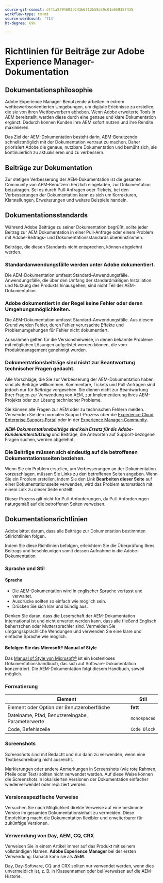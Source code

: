 ```yaml
---
source-git-commit: df41a8794683e241b6f12b58d39c01e069187435
workflow-type: tm+mt
source-wordcount: '714'
ht-degree: 69%

---
```

# Richtlinien für Beiträge zur Adobe Experience Manager-Dokumentation

## Dokumentationsphilosophie

Adobe Experience Manager-Benutzende arbeiten in extrem wettbewerbsorientierten Umgebungen, um digitale Erlebnisse zu erstellen, die sie von ihren Wettbewerbern abheben. Wenn Adobe erweiterte Tools in AEM bereitstellt, werden diese durch eine genaue und klare Dokumentation ergänzt. Dadurch können Kunden ihre AEM sofort nutzen und ihre Rendite maximieren.

Das Ziel der AEM-Dokumentation besteht darin, AEM-Benutzende schnellstmöglich mit der Dokumentation vertraut zu machen. Daher priorisiert Adobe die genaue, nutzbare Dokumentation und bemüht sich, sie kontinuierlich zu aktualisieren und zu verbessern.

## Beiträge zur Dokumentation

Zur stetigen Verbesserung der AEM-Dokumentation ist die gesamte Community von AEM-Benutzern herzlich eingeladen, zur Dokumentation beizutragen. Sei es durch Pull-Anfragen oder Tickets, bei den Verbesserungen der Dokumentation kann es sich um Korrekturen, Klarstellungen, Erweiterungen und weitere Beispiele handeln.

## Dokumentationsstandards

Während Adobe Beiträge zu seiner Dokumentation begrüßt, sollte jeder Beitrag zur AEM Dokumentation in einer Pull-Anfrage oder einem Problem mit Adobe-Beitrags- und Dokumentationsstandards übereinstimmen.

Beiträge, die diesen Standards nicht entsprechen, können abgelehnt werden.

### Standardanwendungsfälle werden unter Adobe dokumentiert.

Die AEM-Dokumentation umfasst Standard-Anwendungsfälle. Anwendungsfälle, die über den Umfang der standardmäßigen Installation und Nutzung des Produkts hinausgehen, sind nicht Teil der AEM-Dokumentation.

### Adobe dokumentiert in der Regel keine Fehler oder deren Umgehungsmöglichkeiten.

Die AEM-Dokumentation umfasst Standard-Anwendungsfälle. Aus diesem Grund werden Fehler, durch Fehler verursachte Effekte und Problemumgehungen für Fehler nicht dokumentiert.

Ausnahmen gelten für die Versionshinweise, in denen bekannte Probleme mit möglichen Lösungen aufgelistet werden können, die vom Produktmanagement genehmigt wurden.

### Dokumentationsbeiträge sind nicht zur Beantwortung technischer Fragen gedacht.

Alle Vorschläge, die Sie zur Verbesserung der AEM-Dokumentation haben, sind als Beiträge willkommen. Kommentare, Tickets und Pull-Anfragen sind jedoch nur für *Beiträge* vorgesehen. Sie dienen nicht zur Beantwortung Ihrer Fragen zur Verwendung von AEM, zur Implementierung Ihres AEM-Projekts oder zur Lösung technischer Probleme.

Sie können alle Fragen zur AEM oder zu technischen Fehlern melden. Verwenden Sie den normalen Support-Prozess über die [Experience Cloud Enterprise Support-Portal](https://experienceleague.adobe.com/de?support-solution=General#support) oder in der [Experience Manager-Community](https://experienceleaguecommunities.adobe.com/t5/adobe-experience-manager/ct-p/adobe-experience-manager-community?lang=de).

***AEM-Dokumentationsbeiträge sind kein Ersatz für die Adobe-Kundenunterstützung*** und Beiträge, die Antworten auf Support-bezogene Fragen suchen, werden abgelehnt.

### Die Beiträge müssen sich eindeutig auf die betroffenen Dokumentationsseiten beziehen.

Wenn Sie ein Problem erstellen, um Verbesserungen an der Dokumentation vorzuschlagen, müssen Sie Links zu den betroffenen Seiten angeben. Wenn Sie ein Problem erstellen, indem Sie den Link **Bearbeiten dieser Seite** auf einer Dokumentationsseite verwenden, wird das Problem automatisch mit einem Link zu dieser Seite erstellt.

Dieser Prozess gilt nicht für Pull-Anforderungen, da Pull-Anforderungen naturgemäß auf die betroffenen Seiten verweisen.

## Dokumentationsrichtlinien

Adobe bittet darum, dass alle Beiträge zur Dokumentation bestimmten Stilrichtlinien folgen.

Indem Sie diese Richtlinien befolgen, erleichtern Sie die Überprüfung Ihres Beitrags und beschleunigen somit dessen Aufnahme in die Adobe-Dokumentation.

### Sprache und Stil

#### Sprache

* Die AEM-Dokumentation wird in englischer Sprache verfasst und verwaltet.
* Ausdrücke sollten so einfach wie möglich sein.
* Drücken Sie sich klar und bündig aus.

Denken Sie daran, dass die Leserschaft der AEM-Dokumentation international ist und nicht erwartet werden kann, dass alle fließend Englisch beherrschen oder Muttersprachler sind. Vermeiden Sie umgangssprachliche Wendungen und verwenden Sie eine klare und einfache Sprache wie möglich.

#### Befolgen Sie das Microsoft® Manual of Style

Das [Manual of Style von Microsoft®](https://learn.microsoft.com/de-de/style-guide/welcome/) ist ein kostenloses Dokumentationshandbuch, das sich auf Software-Dokumentation konzentriert. Die AEM-Dokumentation folgt diesem Handbuch, soweit möglich.

### Formatierung

| Element | Stil |
|---|---|
| Element oder Option der Benutzeroberfläche | **fett** |
| Dateiname, Pfad, Benutzereingabe, Parameterwerte | `monospaced` |
| Code, Befehlszeile | ```Code Block``` |

### Screenshots

Screenshots sind mit Bedacht und nur dann zu verwenden, wenn eine Textbeschreibung nicht ausreicht.

Markierungen oder andere Anmerkungen in Screenshots (wie rote Rahmen, Pfeile oder Text) sollten nicht verwendet werden. Auf diese Weise können die Screenshots in lokalisierten Versionen der Dokumentation einfacher wiederverwendet oder repliziert werden.

### Versionsspezifische Verweise

Versuchen Sie nach Möglichkeit direkte Verweise auf eine bestimmte Version im gesamten Dokumentationsinhalt zu vermeiden. Diese Empfehlung macht die Dokumentation flexibler und erweiterbarer für zukünftige Versionen.

### Verwendung von Day, AEM, CQ, CRX

Verweisen Sie in einem Artikel immer auf das Produkt mit seinem vollständigen Namen. **Adobe Experience Manager** bei der ersten Verwendung. Danach kann sie als **AEM**.

Day, Day-Software, CQ und CRX sollten nur verwendet werden, wenn dies unvermeidlich ist, z. B. in Klassennamen oder bei Verweisen auf die AEM-Historie.